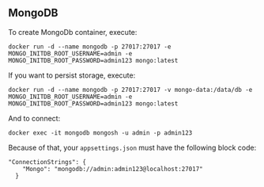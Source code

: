 ## MongoDB
To create MongoDb container, execute:
```
docker run -d --name mongodb -p 27017:27017 -e MONGO_INITDB_ROOT_USERNAME=admin -e MONGO_INITDB_ROOT_PASSWORD=admin123 mongo:latest
```

If you want to persist storage, execute:
```
docker run -d --name mongodb -p 27017:27017 -v mongo-data:/data/db -e MONGO_INITDB_ROOT_USERNAME=admin -e MONGO_INITDB_ROOT_PASSWORD=admin123 mongo:latest
```

And to connect:
```
docker exec -it mongodb mongosh -u admin -p admin123
```

Because of that, your ```appsettings.json``` must have the following block code:
```
"ConnectionStrings": {
    "Mongo": "mongodb://admin:admin123@localhost:27017"
  }
```
